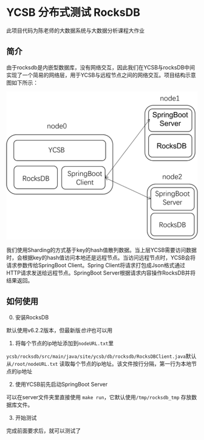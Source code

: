 # YCSB 分布式测试 RocksDB

此项目代码为陈老师的大数据系统与大数据分析课程大作业

## 简介

由于rocksdb是内嵌型数据库，没有网络交互，因此我们在YCSB与rocksDB中间实现了一个简易的网络层，用于YCSB与远程节点之间的网络交互。项目结构示意图如下所示：

![](./imgs/rocksdb_framework.png)

我们使用Sharding的方式基于key的hash值散列数据。当上层YCSB需要访问数据时，会根据key的hash值访问本地还是远程节点。当访问远程节点时，YCSB会将请求参数传给SpringBoot Client。Spring Client将请求打包成Json格式通过HTTP请求发送给远程节点。SpringBoot Server根据请求内容操作RocksDB并将结果返回。

## 如何使用

0. 安装RocksDB

默认使用v6.2.2版本，但最新版*也许*也可以用

1. 将每个节点的ip地址添加到`nodeURL.txt`里

`ycsb/rocksdb/src/main/java/site/ycsb/db/rocksdb/RocksDBClient.java`默认从`/root/nodeURL.txt` 读取每个节点的ip地址。该文件按行分隔，第一行为本地节点的ip地址

2. 使用YCSB前先启动SpringBoot Server

可以在server文件夹里直接使用 `make run`，它默认使用`/tmp/rocksdb_tmp` 存放数据库文件。

3. 开始测试

完成前面要求后，就可以测试了